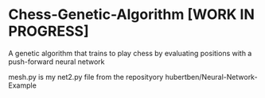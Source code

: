 # Chess-Genetic-Algorithm [WORK IN PROGRESS]
A genetic algorithm that trains to play chess by evaluating positions with a push-forward neural network

mesh.py is my net2.py file from the reposityory hubertben/Neural-Network-Example
